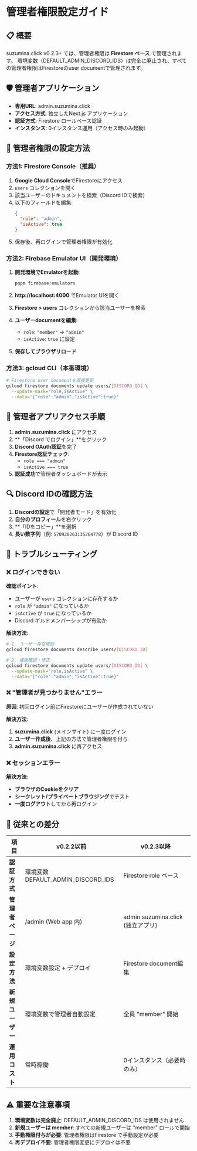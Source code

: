 # 管理者権限設定ガイド

## 📋 概要

suzumina.click v0.2.3+ では、管理者権限は **Firestore ベース** で管理されます。
環境変数（DEFAULT_ADMIN_DISCORD_IDS）は完全に廃止され、すべての管理者権限はFirestoreのuser documentで管理されます。

## 🛡️ 管理者アプリケーション

- **専用URL**: admin.suzumina.click
- **アクセス方式**: 独立したNext.js アプリケーション
- **認証方式**: Firestore ロールベース認証
- **インスタンス**: 0インスタンス運用（アクセス時のみ起動）

## 🔧 管理者権限の設定方法

### 方法1: Firestore Console（推奨）

1. **Google Cloud Console**でFirestoreにアクセス
2. `users` コレクションを開く
3. 該当ユーザーのドキュメントを検索（Discord IDで検索）
4. 以下のフィールドを編集:
   ```json
   {
     "role": "admin",
     "isActive": true
   }
   ```
5. 保存後、再ログインで管理者権限が有効化

### 方法2: Firebase Emulator UI（開発環境）

1. **開発環境でEmulatorを起動**:
   ```bash
   pnpm firebase:emulators
   ```

2. **http://localhost:4000** でEmulator UIを開く

3. **Firestore > users** コレクションから該当ユーザーを検索

4. **ユーザーdocumentを編集**:
   - `role`: `"member"` → `"admin"`
   - `isActive`: `true` に設定

5. **保存してブラウザリロード**

### 方法3: gcloud CLI（本番環境）

```bash
# Firestore user documentを直接更新
gcloud firestore documents update users/[DISCORD_ID] \
  --update-mask="role,isActive" \
  --data='{"role":"admin","isActive":true}'
```

## 📱 管理者アプリアクセス手順

1. **admin.suzumina.click** にアクセス
2. **「Discord でログイン」**をクリック
3. **Discord OAuth認証**を完了
4. **Firestore認証チェック**:
   - `role === "admin"`
   - `isActive === true`
5. **認証成功**で管理者ダッシュボードが表示

## 🔍 Discord IDの確認方法

1. **Discordの設定**で「開発者モード」を有効化
2. **自分のプロフィール**を右クリック
3. **「IDをコピー」**を選択
4. **長い数字列**（例: `570920263135264778`）が Discord ID

## 🚨 トラブルシューティング

### ❌ ログインできない

**確認ポイント**:
- ユーザーが `users` コレクションに存在するか
- `role` が `"admin"` になっているか
- `isActive` が `true` になっているか
- Discord ギルドメンバーシップが有効か

**解決方法**:
```bash
# 1. ユーザー存在確認
gcloud firestore documents describe users/[DISCORD_ID]

# 2. 権限確認・修正
gcloud firestore documents update users/[DISCORD_ID] \
  --update-mask="role,isActive" \
  --data='{"role":"admin","isActive":true}'
```

### ❌ "管理者が見つかりません"エラー

**原因**: 初回ログイン前にFirestoreにユーザーが作成されていない

**解決方法**:
1. **suzumina.click** (メインサイト) に一度ログイン
2. **ユーザー作成後**、上記の方法で管理者権限を付与
3. **admin.suzumina.click** に再アクセス

### ❌ セッションエラー

**解決方法**:
- **ブラウザのCookieをクリア**
- **シークレット/プライベートブラウジング**でテスト
- **一度ログアウト**してから再ログイン

## 🔄 従来との差分

| 項目 | v0.2.2以前 | v0.2.3以降 |
|------|------------|------------|
| **認証方式** | 環境変数 DEFAULT_ADMIN_DISCORD_IDS | Firestore role ベース |
| **管理者ページ** | /admin (Web app 内) | admin.suzumina.click (独立アプリ) |
| **設定方法** | 環境変数設定 + デプロイ | Firestore document編集 |
| **新規ユーザー** | 環境変数で管理者自動設定 | 全員 "member" 開始 |
| **運用コスト** | 常時稼働 | 0インスタンス（必要時のみ） |

## ⚠️ 重要な注意事項

1. **環境変数は完全廃止**: DEFAULT_ADMIN_DISCORD_IDS は使用されません
2. **新規ユーザーは member**: すべての新規ユーザーは "member" ロールで開始
3. **手動権限付与が必要**: 管理者権限はFirestore で手動設定が必要
4. **再デプロイ不要**: 管理者権限変更にデプロイは不要